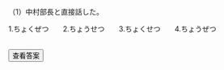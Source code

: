 <!DOCTYPE html>
<html>
<head>
<meta charset="utf-8">
<title>html学习2.2.1</title>
</head>
<script>
    function myhide(id){
        var btn = document.getElementById("button_"+id);
        var ansdiv = document.getElementById("ans_"+id);
        if(btn.innerHTML == "查看答案"){
            ansdiv.style = "display:block";
            btn.innerHTML = "隐藏答案";
        }else{
            ansdiv.style = "display:none";
            btn.innerHTML = "查看答案";
        }
    }
</script>
</html>

（1）中村部長と直接話した。 

1.ちょくぜつ&emsp;&emsp;2.ちょうせつ&emsp;&emsp;3.ちょくせつ&emsp;&emsp;4.ちょうぜつ

<!DOCTYPE html>
<html>
<head>
<meta charset="utf-8">
</head>
<script>
    function myhide(id){
        var btn = document.getElementById("button_"+id);
        var ansdiv = document.getElementById("ans_"+id);
        if(btn.innerHTML == "查看答案"){
            ansdiv.style = "display:block";
            btn.innerHTML = "隐藏答案";
        }else{
            ansdiv.style = "display:none";
            btn.innerHTML = "查看答案";
        }
    }
</script>
<body>
    <div><button id="button_1" onclick="myhide('1')">查看答案</button></div>
    <div id="ans_1" style="display:none">第1题的答案是59</div>
</body>
</html>


